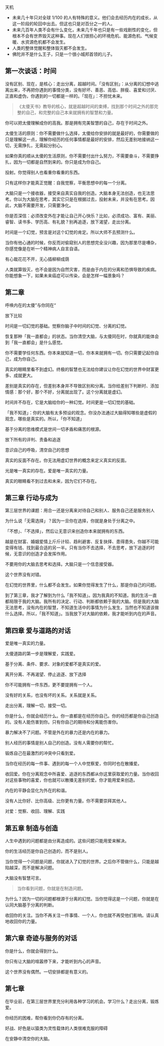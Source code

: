 天机

- 未来几十年只对全球 1/100 的人有特殊的意义。他们会去经历内在的成长，从这一阶段的轮回中出去。但这也只是对百分之一的人。
- 未来几百年人类不会有什么变化，未来几千年也只是有一些戏剧性的变化，但根本不会有世界毁灭这种事。现在人们很担心的环境危机、能源危机、气候变暖、水资源危机都不会发生。
- 人类的整体觉醒和整体毁灭都不会发生。
- 佛陀并不是什么王子，只是一个很小城邦首领的儿子。

## 第一次谈话：时间

没有区别、现在，是核心：走出分离，超越时间。「没有区别」：从分离的幻想中逃离出来，不再把你遇到的事情分类，没有好坏、善恶、高低、胖瘦、喜爱和讨厌、正直和虚伪，你遇到的一切都是一样的。「现在」：不担忧未来。

>《太傻天书》教导的核心，就是超越时间的束缚，找到那个时间之外的那完整的自己，和完整的自己本来就拥有的智慧和力量。

你可以把太傻理解成你的高我。那是拥有完美智慧的自己，存在于时间之外。

太傻生活的原则：你不需要做什么选择，太傻给你安排的就是最好的，你需要做的只是理解这一点，理解你经历的任何事情都是最好的安排，然后无差别地接纳这一切，无需挣扎，无需起分别心。

如果你真的顺从太傻的生活原则，你不需要付出什么努力，不需要奋斗，不需要挣扎，因为一切都是自然到来的。你只是成为你自己。

投射。你觉得别人也看重你看重的东西。

只有这样你才能真正觉醒：自我觉察，平衡思想中的每一个分离。

大脑只是一个接收器，接受来自真实自我的创造。大脑本身无法创造，也无法思考。你以为大脑在思考，其实它只是在根据过去，投射未来，并没有在思考。因此，大脑不需要开发，只需要净化。

你是否深信：必须改变外在才能让自己开心快乐？比如，必须成功、富有、美丽、睿智、读书多、学历高、有礼貌？别再追逐，放下渴望，走出分离。

时间是一个幻觉，预言是对这个幻觉的肯定。所以大师不去预测什么。

当你有他心通的时候，你反而对偷窥别人的思想完全没兴趣，因为那里尽是嘈杂，你感觉像是在听一个精神病人自言自语。

有心栽花花不开，无心插柳柳成荫

人类就算毁灭，也不会是因为自然灾害，而是由于内在的分离和恐惧导致的疾病。你能想象一下，如果未来癌症可以传染，会是怎样一幅景象吗？

## 第二章

呼唤内在的太傻”与你同在“

放下比较

时间是一切幻觉的基础。觉察你脑子中时间的幻觉、分离的幻觉。

恢复那种「我一直都会」的状态。当你清空大脑，与太傻同在时，你就真的能体会到「我一直都会」是什么感觉。

你不需要学任何东西。你本来就知道一切，你本来就拥有一切。你只需要记起你自己，成为你自己。

真实的眼睛里看不到虚幻。终极的智慧也无法给你建议让你在幻觉的世界中财富更多、成就更大。

差别是真实的存在，但差别本身并不导致区别和分离。当你给差别下判断时、添加情感：那个好，那个不好，分离就出现了。这个分离就是虚幻。

时间并不存在，它是大脑给你的一种幻觉。时间更是一切幻觉的基础。

「我不知道」：你的大脑有太多预设的观念。你没办法通过大脑得知哪些是虚假的观念，哪些是真实的。所以，「你不知道」

基于分离的思维模式是世间一切矛盾和痛苦的根源。

放下所有的评判、责备和追逐

意识自己的呼吸，清空自己的思想

真实的反面不存在。你无法用虚幻世界的概念来定义真实的反面。

光是唯一真实的存在。爱是唯一真实的力量。

真实的眼睛看不到过去和未来，因为它们不存在。

## 第三章 行动与成为

第三层世界的课题：用合一还是分离来对待自己和别人、服务自己还是服务别人

为什么说「无需选择」？因为一旦你在选择，你就是身处于分离之中。

「不想」、「不选择」，然后让无意识来创造你本来就拥有的东西。

越是在财富、婚姻爱情上斤斤计较、趋利避害、反复抉择、患得患失，你越不可能变得有钱、找到最合适的另一半。只有当你不去选择，不去思考，放下追逐的时候，无意识的创造才会发挥作用。

不要用你的大脑去思考和选择。大脑只是一个信息接受器。

这个世界没有对错。

在幻觉的世界里，什么都不会发生。如果你觉得发生了什么，那是你自己的问题。

到了第三章，我才了解到为什么「我不知道」。因为我真的不知道。我的生活一直都局限于我的大脑。我所有的决定、行动、判断都依赖于我的大脑。但是我的大脑无法思考，没有内在的智慧，不知道生活中的事情为什么发生，当然也不知道该做什么选择。所以，「我不知道」。当我放下对大脑的依赖，我才能听到内在的声音。

## 第四章 爱与道路的对话

爱是唯一真实的力量。

太傻道路的第一步是理解爱，实践爱。

基于分离、条件、要求、对象的爱都不是真实的爱。

离开分离、不再渴望、停止追逐、放下选择

你不可能拥有一件东西，更不要提拥有一个人。

没有好的关系，也没有坏的关系。关系就是关系。

走出分离，理解一切，接受一切。

你是什么，你就会经历什么。你一直都是在经历你自己。你的经历都是你自己创造的。没有人能伤害到你。只有你自己的期待和分离能伤害你。

暴力解决不了问题。不管是外在的暴力还是内在的暴力。

别人经历的事情是别人自己的创造。没有人需要你的帮忙。

锻炼自己在最激烈的冲突中只看到爱。

当你在经历的每一件事、遇到的每一个人中觉察爱，你同时也在散播爱。

收回爱。你在分离观念中所喜爱、追逐的东西都从你这里获取爱的力量。当你收回对这些事物的喜爱，你也就可以散播无差别的爱。你才能用爱来创造。

内在的平静会显化为外在的和谐。

没有人比你好、比你高级、比你更有力量。你不需要崇拜其他人。

对爱：觉察、收回、理解、实践

## 第五章 制造与创造

人生中遇到的问题都是由分离造成的。这些问题只能用爱来解决。

你的生活经历是你自己创造的，而不是别人。

当你觉得一个问题是问题，你就进入了幻觉的世界。之后你不管做什么，只能是越陷越深，而不是解决问题。

大脑没有智慧可言。

>当你看到问题，你就是在制造问题。

为什么？因为一切的问题都根源于分离的幻觉。当你觉得这是一个问题，你就是在认同大脑基于分离的判断。

收回你的关注。当你不再关注一件事情、一个人，你也就不再受他们影响。请认真地收回你的力量。

## 第六章 奇迹与服务的对话

你是什么，你就会得到什么。

你只有让大脑的喧嚣停下来，才能听到内心的声音。

这个世界没有偶然。一切安排都是有意义的。

## 第七章 

在毕业前，在第三层世界里充分利用各种学习的机会。学习什么？走出分离，锻炼爱。

你经历的困难，帮你看到你仍存有的分离。

好战、好色是以猿类为灵性载体的人类很难克服的障碍

在安静中清空你的大脑。